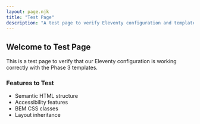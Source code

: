 ```yaml
---
layout: page.njk
title: "Test Page"
description: "A test page to verify Eleventy configuration and templates"
---
```


## Welcome to Test Page

This is a test page to verify that our Eleventy configuration is working correctly with the Phase 3 templates.

### Features to Test

- Semantic HTML structure
- Accessibility features
- BEM CSS classes
- Layout inheritance